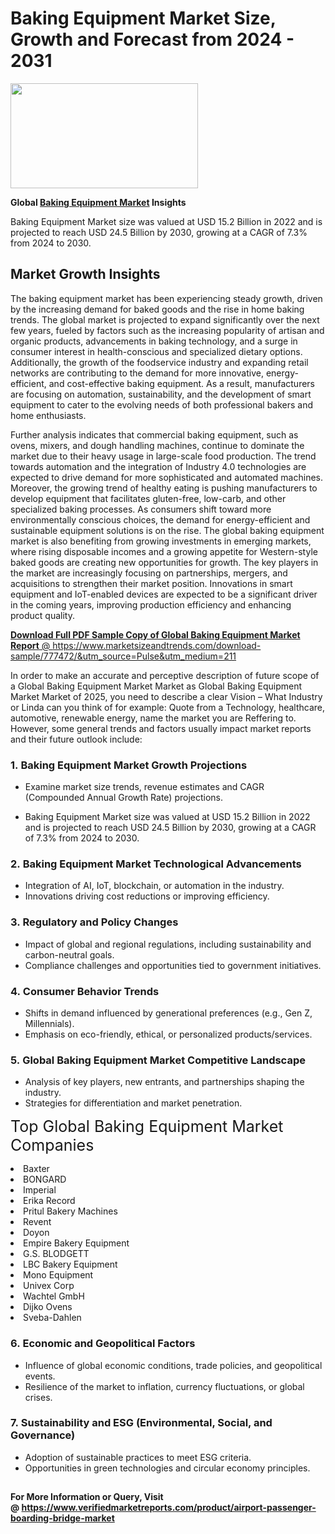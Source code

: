 <H1>Baking Equipment Market Size, Growth and Forecast from 2024 - 2031</H1><img class="aligncenter size-medium wp-image-584254" src="https://thirdeyenews.in/wp-content/uploads/2024/09/Global-Market-Research-300x168.jpeg" alt="" width="300" height="168" /><p><strong>Global&nbsp;<a href="https://www.marketsizeandtrends.com/download-sample/777472/&amp;utm_source=Pulse&amp;utm_medium=211">Baking Equipment Market</a> Insights</strong></p><p>Baking Equipment Market size was valued at USD 15.2 Billion in 2022 and is projected to reach USD 24.5 Billion by 2030, growing at a CAGR of 7.3% from 2024 to 2030.</p><p><h2>Market Growth Insights</h2> <p>The baking equipment market has been experiencing steady growth, driven by the increasing demand for baked goods and the rise in home baking trends. The global market is projected to expand significantly over the next few years, fueled by factors such as the increasing popularity of artisan and organic products, advancements in baking technology, and a surge in consumer interest in health-conscious and specialized dietary options. Additionally, the growth of the foodservice industry and expanding retail networks are contributing to the demand for more innovative, energy-efficient, and cost-effective baking equipment. As a result, manufacturers are focusing on automation, sustainability, and the development of smart equipment to cater to the evolving needs of both professional bakers and home enthusiasts.</p> <p><a href="#"></a></p> <p>Further analysis indicates that commercial baking equipment, such as ovens, mixers, and dough handling machines, continue to dominate the market due to their heavy usage in large-scale food production. The trend towards automation and the integration of Industry 4.0 technologies are expected to drive demand for more sophisticated and automated machines. Moreover, the growing trend of healthy eating is pushing manufacturers to develop equipment that facilitates gluten-free, low-carb, and other specialized baking processes. As consumers shift toward more environmentally conscious choices, the demand for energy-efficient and sustainable equipment solutions is on the rise. The global baking equipment market is also benefiting from growing investments in emerging markets, where rising disposable incomes and a growing appetite for Western-style baked goods are creating new opportunities for growth. The key players in the market are increasingly focusing on partnerships, mergers, and acquisitions to strengthen their market position. Innovations in smart equipment and IoT-enabled devices are expected to be a significant driver in the coming years, improving production efficiency and enhancing product quality. </p> <p><a href="#"></p><p><span class=""><strong>Download Full PDF Sample Copy of Global Baking Equipment Market Report</strong> @ <a href="https://www.marketsizeandtrends.com/download-sample/777472/&amp;utm_source=Pulse&amp;utm_medium=211" target="_blank">https://www.marketsizeandtrends.com/download-sample/777472/&amp;utm_source=Pulse&amp;utm_medium=211</a></span></p><p>In order to make an accurate and perceptive description of future scope of a Global&nbsp;Baking Equipment Market Market as Global&nbsp;Baking Equipment Market Market of 2025, you need to describe a clear Vision &ndash; What Industry or Linda can you think of for example: Quote from a Technology, healthcare, automotive, renewable energy, name the market you are Reffering to. However, some general trends and factors usually impact market reports and their future outlook include:</p><h3>1.&nbsp;<strong>Baking Equipment Market Growth Projections</strong></h3><ul><li>Examine market size trends, revenue estimates and CAGR (Compounded Annual Growth Rate) projections.</li><li><p>Baking Equipment Market size was valued at USD 15.2 Billion in 2022 and is projected to reach USD 24.5 Billion by 2030, growing at a CAGR of 7.3% from 2024 to 2030.</p></li></ul><h3>2.&nbsp;<strong>Baking Equipment Market Technological Advancements</strong></h3><ul><li>Integration of AI, IoT, blockchain, or automation in the industry.</li><li>Innovations driving cost reductions or improving efficiency.</li></ul><h3>3.&nbsp;<strong>Regulatory and Policy Changes</strong></h3><ul><li>Impact of global and regional regulations, including sustainability and carbon-neutral goals.</li><li>Compliance challenges and opportunities tied to government initiatives.</li></ul><h3>4.&nbsp;<strong>Consumer Behavior Trends</strong></h3><ul><li>Shifts in demand influenced by generational preferences (e.g., Gen Z, Millennials).</li><li>Emphasis on eco-friendly, ethical, or personalized products/services.</li></ul><h3>5.&nbsp;<strong>Global Baking Equipment Market Competitive Landscape</strong></h3><ul><li>Analysis of key players, new entrants, and partnerships shaping the industry.</li><li>Strategies for differentiation and market penetration.</li></ul><p data-pm-slice="1 1 []"><span style="color: inherit; font-family: inherit; font-size: 25px;">Top Global Baking Equipment Market Companies</span></p><div class="" data-test-id=""><p><li>Baxter</li><li> BONGARD</li><li> Imperial</li><li> Erika Record</li><li> Pritul Bakery Machines</li><li> Revent</li><li> Doyon</li><li> Empire Bakery Equipment</li><li> G.S. BLODGETT</li><li> LBC Bakery Equipment</li><li> Mono Equipment</li><li> Univex Corp</li><li> Wachtel GmbH</li><li> Dijko Ovens</li><li> Sveba-Dahlen</li></p></div><h3>6.&nbsp;<strong>Economic and Geopolitical Factors</strong></h3><ul><li>Influence of global economic conditions, trade policies, and geopolitical events.</li><li>Resilience of the market to inflation, currency fluctuations, or global crises.</li></ul><h3>7.&nbsp;<strong>Sustainability and ESG (Environmental, Social, and Governance)</strong></h3><ul><li>Adoption of sustainable practices to meet ESG criteria.</li><li>Opportunities in green technologies and circular economy principles.</li></ul><h2><strong style="font-size: 14px;">For More Information or Query, Visit @&nbsp;</strong><a style="background-color: #ffffff; font-size: 14px;" href="https://www.marketsizeandtrends.com/report/baking-equipment-market/" target="_blank">https://www.verifiedmarketreports.com/product/airport-passenger-boarding-bridge-market</a></h2>
